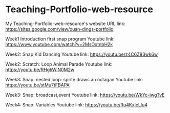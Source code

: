 # Teaching-Portfolio-web-resource
My Teaching-Portfolio-web-resource's website URL link: https://sites.google.com/view/xuan-dings-portfolio 

Week1 Introduction first snap program Youtube link: https://www.youtube.com/watch?v=2MsOxtnbH2k

Week2: Snap Kid Dancing Youtube link: https://youtu.be/z4C6Z83wk6w

Week2: Scratch: Loop Animal Parade Youtube link: https://youtu.be/RHghWiN0M2w

Week3: Snap: nested loop: sprite draws an octagan Youtube link: https://youtu.be/stMu7tFBAPA

Week3: Snap: broadcast,event Youtube link: https://youtu.be/WkYc-iwgTvE

Week4: Snap: Variables Youtube link: https://youtu.be/Ru4KxIeLlu4






